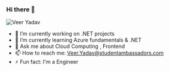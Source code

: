 ### Hi there 👋

<!--
**Yadavji-Ambassador/Yadavji-Ambassador** is a ✨ _special_ ✨ repository because its `README.md` (this file) appears on your GitHub profile. -->
![Veer Yadav](https://github.com/Yadavji-Ambassador/Yadavji-Ambassador/assets/148655571/037f497c-cef4-436a-9e37-531bf3da734f)

- 🔭 I’m currently working on .NET projects
- 🌱 I’m currently learning Azure fundamentals & .NET
- 💬 Ask me about Cloud Computing , Frontend
- 📫 How to reach me: Veer.Yadav@studentambassadors.com
- ⚡ Fun fact: I'm a Engineer
